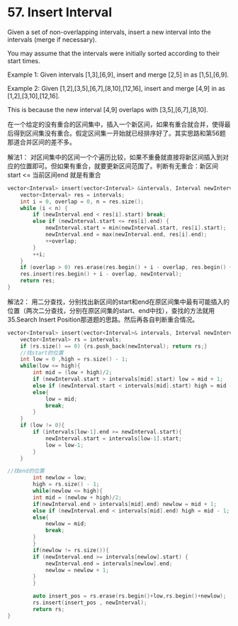 # 57. Insert Interval
Given a set of non-overlapping intervals, insert a new interval into the intervals (merge if necessary).

You may assume that the intervals were initially sorted according to their start times.

Example 1:
Given intervals [1,3],[6,9], insert and merge [2,5] in as [1,5],[6,9].

Example 2:
Given [1,2],[3,5],[6,7],[8,10],[12,16], insert and merge [4,9] in as [1,2],[3,10],[12,16].

This is because the new interval [4,9] overlaps with [3,5],[6,7],[8,10].

在一个给定的没有重合的区间集中，插入一个新区间，如果有重合就合并，使得最后得到区间集没有重合。假定区间集一开始就已经排序好了。其实思路和第56题那道合并区间的差不多。

解法1：
对区间集中的区间一个个遍历比较，如果不重叠就直接将新区间插入到对应的位置即可。但如果有重合，就要更新区间范围了。判断有无重合：新区间start <= 当前区间end 就是有重合
```cpp
vector<Interval> insert(vector<Interval> &intervals, Interval newInterval) {
    vector<Interval> res = intervals;
    int i = 0, overlap = 0, n = res.size();
    while (i < n) {
        if (newInterval.end < res[i].start) break;
        else if (newInterval.start <= res[i].end) {
            newInterval.start = min(newInterval.start, res[i].start);
            newInterval.end = max(newInterval.end, res[i].end);
            ++overlap;
        }
        ++i;
    }
    if (overlap > 0) res.erase(res.begin() + i - overlap, res.begin() + i);
    res.insert(res.begin() + i - overlap, newInterval);
    return res;
}
```

解法2：
用二分查找，分别找出新区间的start和end在原区间集中最有可能插入的位置（两次二分查找，分别在原区间集的start、end中找），查找的方法就用35.Search Insert Position那道题的思路。然后再各自判断重合情况。
```cpp
vector<Interval> insert(vector<Interval>& intervals, Interval newInterval) {
    vector<Interval> rs = intervals;
    if (rs.size() == 0) {rs.push_back(newInterval); return rs;}
    //找start的位置
    int low = 0 ,high = rs.size() - 1;
    while(low <= high){
        int mid = (low + high)/2;
        if (newInterval.start > intervals[mid].start) low = mid + 1;
        else if (newInterval.start < intervals[mid].start) high = mid - 1;
        else{
            low = mid;
            break;
        }
    }
    if (low != 0){
        if (intervals[low-1].end >= newInterval.start){
            newInterval.start = intervals[low-1].start;
            low = low-1;
        }
    }

//找end的位置
		int newlow = low;
		high = rs.size() - 1;
		while(newlow <= high){
        int mid = (newlow + high)/2;
        if(newInterval.end > intervals[mid].end) newlow = mid + 1;
        else if (newInterval.end < intervals[mid].end) high = mid - 1;
        else{
            newlow = mid;
            break;
        }
		}
		if(newlow != rs.size()){
        if (newInterval.end >= intervals[newlow].start) {
            newInterval.end = intervals[newlow].end;
            newlow = newlow + 1;
        }
		}

		auto insert_pos = rs.erase(rs.begin()+low,rs.begin()+newlow);
		rs.insert(insert_pos , newInterval);
		return rs;
}
```
